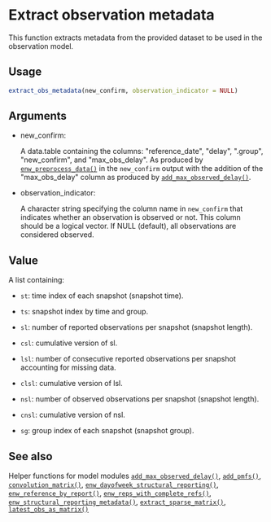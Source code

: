 # Extract observation metadata

This function extracts metadata from the provided dataset to be used in
the observation model.

## Usage

``` r
extract_obs_metadata(new_confirm, observation_indicator = NULL)
```

## Arguments

- new_confirm:

  A data.table containing the columns: "reference_date", "delay",
  ".group", "new_confirm", and "max_obs_delay". As produced by
  [`enw_preprocess_data()`](https://package.epinowcast.org/dev/reference/enw_preprocess_data.md)
  in the `new_confirm` output with the addition of the "max_obs_delay"
  column as produced by
  [`add_max_observed_delay()`](https://package.epinowcast.org/dev/reference/add_max_observed_delay.md).

- observation_indicator:

  A character string specifying the column name in `new_confirm` that
  indicates whether an observation is observed or not. This column
  should be a logical vector. If NULL (default), all observations are
  considered observed.

## Value

A list containing:

- `st`: time index of each snapshot (snapshot time).

- `ts`: snapshot index by time and group.

- `sl`: number of reported observations per snapshot (snapshot length).

- `csl`: cumulative version of sl.

- `lsl`: number of consecutive reported observations per snapshot
  accounting for missing data.

- `clsl`: cumulative version of lsl.

- `nsl`: number of observed observations per snapshot (snapshot length).

- `cnsl`: cumulative version of nsl.

- `sg`: group index of each snapshot (snapshot group).

## See also

Helper functions for model modules
[`add_max_observed_delay()`](https://package.epinowcast.org/dev/reference/add_max_observed_delay.md),
[`add_pmfs()`](https://package.epinowcast.org/dev/reference/add_pmfs.md),
[`convolution_matrix()`](https://package.epinowcast.org/dev/reference/convolution_matrix.md),
[`enw_dayofweek_structural_reporting()`](https://package.epinowcast.org/dev/reference/enw_dayofweek_structural_reporting.md),
[`enw_reference_by_report()`](https://package.epinowcast.org/dev/reference/enw_reference_by_report.md),
[`enw_reps_with_complete_refs()`](https://package.epinowcast.org/dev/reference/enw_reps_with_complete_refs.md),
[`enw_structural_reporting_metadata()`](https://package.epinowcast.org/dev/reference/enw_structural_reporting_metadata.md),
[`extract_sparse_matrix()`](https://package.epinowcast.org/dev/reference/extract_sparse_matrix.md),
[`latest_obs_as_matrix()`](https://package.epinowcast.org/dev/reference/latest_obs_as_matrix.md)
